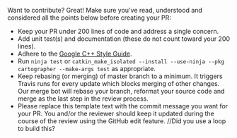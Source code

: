 Want to contribute? Great! Make sure you've read, understood and considered all
the points below before creating your PR:

- Keep your PR under 200 lines of code and address a single concern.
- Add unit test(s) and documentation (these do not count toward your 200 lines).
- Adhere to the [Google C++ Style Guide](https://google.github.io/styleguide/cppguide.html).
- Run `ninja test` or `catkin_make_isolated --install --use-ninja --pkg cartographer --make-args test` as appropriate.
- Keep rebasing (or merging) of master branch to a minimum. It triggers Travis
  runs for every update which blocks merging of other changes. Our merge bot
  will rebase your branch, reformat your source code and merge as the last step
  in the review process.
- Please replace this template text with the commit message you want for your
  PR. You and/or the reviewer should keep it updated during the course of the
  review using the GitHub edit feature.
//Did you use a loop to build this?
